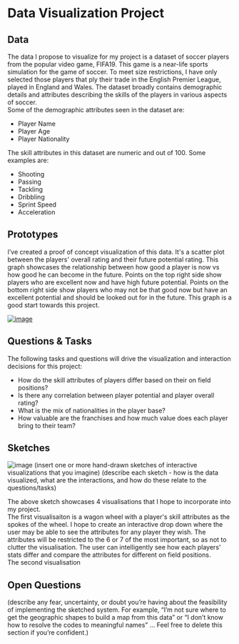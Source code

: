 # Data Visualization Project

## Data

The data I propose to visualize for my project is a dataset of soccer players from the popular video game, FIFA19. This game is a near-life sports simulation for the game of soccer. To meet size restrictions, I have only selected those players that ply their trade in the English Premier League, played in England and Wales. The dataset broadly contains demographic details and attributes describing the skills of the players in various aspects of soccer.    
Some of the demographic attributes seen in the dataset are:
 * Player Name
 * Player Age
 * Player Nationality    

The skill attributes in this dataset are numeric and out of 100. Some examples are:    
* Shooting
* Passing
* Tackling
* Dribbling
* Sprint Speed
* Acceleration    

## Prototypes

I’ve created a proof of concept visualization of this data. It's a scatter plot between the players' overall rating and their future potential rating. This graph showcases the relationship between how good a player is now vs how good he can become in the future. Points on the top right side show players who are excellent now and have high future potential. Points on the bottom right side show players who may not be that good now but have an excellent potential and should be looked out for in the future. This graph is a good start towards this project.

[![image](https://raw.githubusercontent.com/sitanshu1000/dataviz-project-template-proposal/master/Images/prototype.png)](https://vizhub.com/sitanshu1000/da49904037a14cabbc849a2202f4db16)

## Questions & Tasks

The following tasks and questions will drive the visualization and interaction decisions for this project:

 * How do the skill attributes of players differ based on their on field positions?
 * Is there any correlation between player potential and player overall rating?
 * What is the mix of nationalities in the player base?
 * How valuable are the franchises and how much value does each player bring to their team?

## Sketches

![image](https://raw.githubusercontent.com/sitanshu1000/dataviz-project-template-proposal/master/Images/viz_sketch.jpg)
(insert one or more hand-drawn sketches of interactive visualizations that you imagine)
(describe each sketch - how is the data visualized, what are the interactions, and how do these relate to the questions/tasks)

The above sketch showcases 4 visualisations that I hope to incorporate into my project.  
The first visualisaiton is a wagon wheel with a player's skill attributes as the spokes of the wheel. I hope to create an interactive drop down where the user may be able to see the attributes for any player they wish. The attributes will be restricted to the 6 or 7 of the most important, so as not to clutter the visualisation. The user can intelligently see how each players' stats differ and compare the attributes for different on field positions.    
The second visualisation 

## Open Questions

(describe any fear, uncertainty, or doubt you’re having about the feasibility of implementing the sketched system. For example, “I’m not sure where to get the geographic shapes to build a map from this data” or “I don’t know how to resolve the codes to meaningful names” … Feel free to delete this section if you’re confident.)
